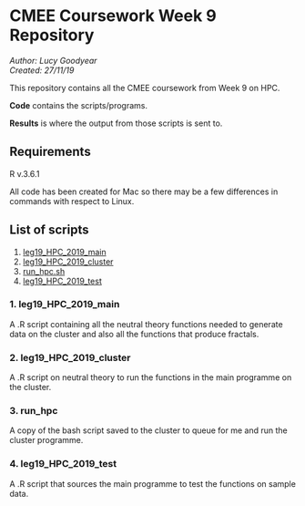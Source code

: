 # CMEE Coursework Week 9 Repository

*Author: Lucy Goodyear*  
*Created: 27/11/19*

This repository contains all the CMEE coursework from Week 9 on HPC.

**Code** contains the scripts/programs.

**Results** is where the output from those scripts is sent to.

## Requirements

R v.3.6.1

All code has been created for Mac so there may be a few differences in commands with respect to Linux.

## List of scripts
1. [leg19_HPC_2019_main](#1.-leg19_HPC_2019_main)
2. [leg19_HPC_2019_cluster](#1.-leg19_HPC_2019_cluster)
3. [run_hpc.sh](#3.-run_hpc)
4. [leg19_HPC_2019_test](#4.-leg19_HPC_2019_test)

### 1. leg19_HPC_2019_main

A .R script containing all the neutral theory functions needed to generate data on the cluster and also all the functions that produce fractals.

### 2. leg19_HPC_2019_cluster

A .R script on neutral theory to run the functions in the main programme on the cluster.

### 3. run_hpc

A copy of the bash script saved to the cluster to queue for me and run the cluster programme.

### 4. leg19_HPC_2019_test

A .R script that sources the main programme to test the functions on sample data.

